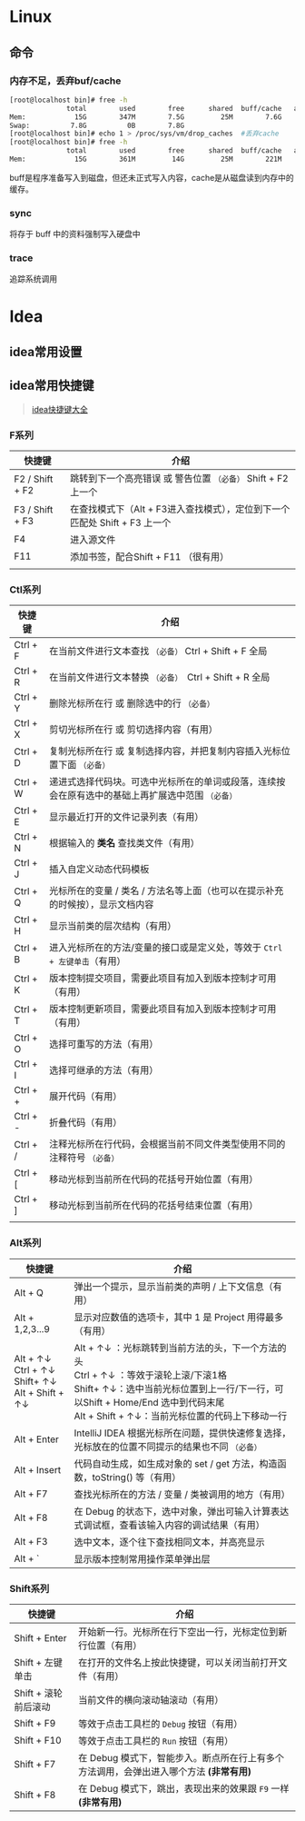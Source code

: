 # Linux

## 命令

### 内存不足，丢弃buf/cache

```bash
[root@localhost bin]# free -h
              total        used        free      shared  buff/cache   available
Mem:            15G        347M        7.5G         25M        7.6G         14G
Swap:          7.8G          0B        7.8G
[root@localhost bin]# echo 1 > /proc/sys/vm/drop_caches  #丢弃cache
[root@localhost bin]# free -h
              total        used        free      shared  buff/cache   available
Mem:            15G        361M         14G         25M        221M         14G

```

buff是程序准备写入到磁盘，但还未正式写入内容，cache是从磁盘读到内存中的缓存。

### sync

 将存于 buff 中的资料强制写入硬盘中



### trace

追踪系统调用



# Idea

## idea常用设置



## idea常用快捷键

> [idea快捷键大全](https://blog.csdn.net/qq_38963960/article/details/89552704)

### F系列

| 快捷键          | 介绍                                                         |
| --------------- | ------------------------------------------------------------ |
| F2 / Shift + F2 | 跳转到下一个高亮错误 或 警告位置 `（必备）` Shift + F2 上一个 |
| F3 / Shift + F3 | 在查找模式下（Alt + F3进入查找模式），定位到下一个匹配处  Shift + F3  上一个 |
| F4              | 进入源文件                                                   |
| F11             | 添加书签，配合Shift + F11 （很有用）                         |
|                 |                                                              |

### Ctl系列

| 快捷键   | 介绍                                                         |
| -------- | ------------------------------------------------------------ |
| Ctrl + F | 在当前文件进行文本查找 `（必备）`  Ctrl + Shift + F 全局     |
| Ctrl + R | 在当前文件进行文本替换 `（必备） `Ctrl + Shift + R 全局      |
| Ctrl + Y | 删除光标所在行 或 删除选中的行 `（必备）`                    |
| Ctrl + X | 剪切光标所在行 或 剪切选择内容（有用）                       |
| Ctrl + D | 复制光标所在行 或 复制选择内容，并把复制内容插入光标位置下面 `（必备）` |
| Ctrl + W | 递进式选择代码块。可选中光标所在的单词或段落，连续按会在原有选中的基础上再扩展选中范围 `（必备）` |
| Ctrl + E | 显示最近打开的文件记录列表（有用）                           |
| Ctrl + N | 根据输入的 **类名** 查找类文件（有用）                       |
| Ctrl + J | 插入自定义动态代码模板                                       |
| Ctrl + Q | 光标所在的变量 / 类名 / 方法名等上面（也可以在提示补充的时候按），显示文档内容 |
| Ctrl + H | 显示当前类的层次结构（有用）                                 |
| Ctrl + B | 进入光标所在的方法/变量的接口或是定义处，等效于 `Ctrl + 左键单击`（有用） |
| Ctrl + K | 版本控制提交项目，需要此项目有加入到版本控制才可用（有用）   |
| Ctrl + T | 版本控制更新项目，需要此项目有加入到版本控制才可用（有用）   |
| Ctrl + O | 选择可重写的方法（有用）                                     |
| Ctrl + I | 选择可继承的方法（有用）                                     |
| Ctrl + + | 展开代码（有用）                                             |
| Ctrl + - | 折叠代码（有用）                                             |
| Ctrl + / | 注释光标所在行代码，会根据当前不同文件类型使用不同的注释符号 `（必备）` |
| Ctrl + [ | 移动光标到当前所在代码的花括号开始位置（有用）               |
| Ctrl + ] | 移动光标到当前所在代码的花括号结束位置（有用）               |
|          |                                                              |

### Alt系列

| 快捷键                                                  | 介绍                                                         |
| ------------------------------------------------------- | ------------------------------------------------------------ |
| Alt + Q                                                 | 弹出一个提示，显示当前类的声明 / 上下文信息（有用）          |
| Alt + 1,2,3...9                                         | 显示对应数值的选项卡，其中 1 是 Project 用得最多（有用）     |
| Alt + ↑↓<br>Ctrl + ↑↓<br>Shift+ ↑↓<br/>Alt + Shift + ↑↓ | Alt + ↑↓ ：光标跳转到当前方法的头，下一个方法的头<br>Ctrl + ↑↓ ：等效于滚轮上滚/下滚1格<br>Shift+ ↑↓：选中当前光标位置到上一行/下一行，可以Shift + Home/End 选中到代码末尾<br>Alt + Shift + ↑↓：当前光标位置的代码上下移动一行 |
| Alt + Enter                                             | IntelliJ IDEA 根据光标所在问题，提供快速修复选择，光标放在的位置不同提示的结果也不同 `（必备）` |
| Alt + Insert                                            | 代码自动生成，如生成对象的 set / get 方法，构造函数，toString() 等（有用） |
| Alt + F7                                                | 查找光标所在的方法 / 变量 / 类被调用的地方（有用）           |
| Alt + F8                                                | 在 Debug 的状态下，选中对象，弹出可输入计算表达式调试框，查看该输入内容的调试结果（有用） |
| Alt + F3                                                | 选中文本，逐个往下查找相同文本，并高亮显示                   |
| Alt + `                                                 | 显示版本控制常用操作菜单弹出层                               |

### Shift系列

| 快捷键               | 介绍                                                         |
| -------------------- | ------------------------------------------------------------ |
| Shift + Enter        | 开始新一行。光标所在行下空出一行，光标定位到新行位置（有用） |
| Shift + 左键单击     | 在打开的文件名上按此快捷键，可以关闭当前打开文件（有用）     |
| Shift + 滚轮前后滚动 | 当前文件的横向滚动轴滚动（有用）                             |
| Shift + F9           | 等效于点击工具栏的 `Debug` 按钮（有用）                      |
| Shift + F10          | 等效于点击工具栏的 `Run` 按钮（有用）                        |
| Shift + F7           | 在 Debug 模式下，智能步入。断点所在行上有多个方法调用，会弹出进入哪个方法 **(非常有用)** |
| Shift + F8           | 在 Debug 模式下，跳出，表现出来的效果跟 `F9` 一样 **(非常有用)** |

